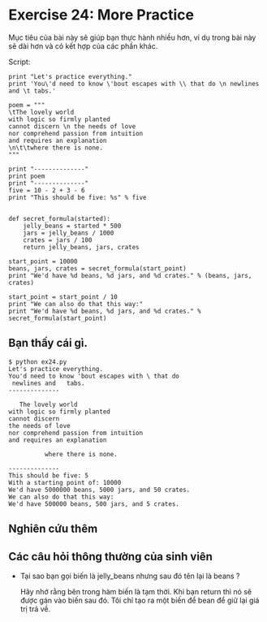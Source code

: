 # Exercise 24: More Practice

Mục tiêu của bài này sẽ giúp bạn thực hành nhiều hơn, ví dụ trong bài này sẽ dài hơn và có kết hợp của các phần khác.

Script:

    print "Let's practice everything."
    print 'You\'d need to know \'bout escapes with \\ that do \n newlines and \t tabs.'
    
    poem = """
    \tThe lovely world
    with logic so firmly planted
    cannot discern \n the needs of love
    nor comprehend passion from intuition
    and requires an explanation
    \n\t\twhere there is none.
    """
    
    print "--------------"
    print poem
    print "--------------"
    five = 10 - 2 + 3 - 6
    print "This should be five: %s" % five
    
    
    def secret_formula(started):
        jelly_beans = started * 500
        jars = jelly_beans / 1000
        crates = jars / 100
        return jelly_beans, jars, crates

    start_point = 10000
    beans, jars, crates = secret_formula(start_point)
    print "We'd have %d beans, %d jars, and %d crates." % (beans, jars, crates)

    start_point = start_point / 10
    print "We can also do that this way:"
    print "We'd have %d beans, %d jars, and %d crates." % secret_formula(start_point)


## Bạn thấy cái gì. 

    $ python ex24.py
    Let's practice everything.
    You'd need to know 'bout escapes with \ that do
     newlines and   tabs.
    --------------

       The lovely world
    with logic so firmly planted
    cannot discern
    the needs of love
    nor comprehend passion from intuition
    and requires an explanation

              where there is none.

    --------------
    This should be five: 5
    With a starting point of: 10000
    We'd have 5000000 beans, 5000 jars, and 50 crates.
    We can also do that this way:
    We'd have 500000 beans, 500 jars, and 5 crates.

## Nghiên cứu thêm

## Các câu hỏi thông thường của sinh viên

* Tại sao bạn gọi biến là jelly_beans nhưng sau đó tên lại là beans ?

    Hãy nhớ rằng bên trong hàm biến là tạm thời. Khi bạn return thì nó sẽ được gán vào biến sau đó. Tôi chỉ tạo ra một biến để bean để giữ lại giá trị trả về.
    
